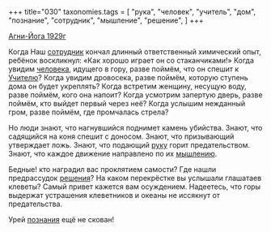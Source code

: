 +++
title="030"
taxonomies.tags = [
 "рука",
 "человек",
 "учитель",
 "дом",
 "познание",
 "сотрудник",
 "мышление",
 "решение",
]
+++

[Агни-Йога 1929г](/agni/1929)

Когда Наш [сотрудник](/tags/сотрудник) кончал длинный ответственный химический опыт, ребёнок воскликнул: «Как хорошо играет он со стаканчиками!» Когда увидим [человека](/tags/человек), идущего в гору, разве поймём, что он спешит к [Учителю](/tags/учитель)? Когда увидим дровосека, разве поймём, которую ступень дома он будет укреплять? Когда встретим женщину, несущую воду, разве поймём, кого она напоит? Когда усмотрим запертую дверь, разве поймём, кто выйдет первый через неё? Когда услышим нежданный гром, разве поймём, где промчалась стрела?   

Но люди знают, что нагнувшийся поднимет камень убийства. Знают, что садящийся на коня спешит с доносом. Знают, что призывающий утверждает ложь. Знают, что подающий [руку](/tags/рука) горит предательством. Знают, что каждое движение направлено по их [мышлению](/tags/мышление).   

Бедные! кто наградил вас проклятием самости? Где нашли предрассудок [решения](/tags/решение)? На каком перекрёстке вы услышали глашатаев клеветы? Самый привет кажется вам осуждением. Надеетесь, что горы выдержат устрашения клеветников и океаны не иссякнут от предательства.   

Урей [познания](/tags/познание) ещё не скован!